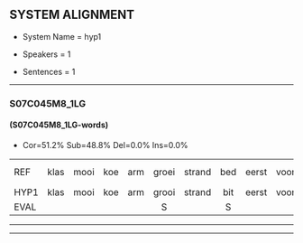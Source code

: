 
## SYSTEM ALIGNMENT

- System Name = hyp1

- Speakers = 1

- Sentences = 1

---

### S07C045M8_1LG

#### (S07C045M8_1LG-words)

- Cor=51.2%	Sub=48.8%	Del=0.0%	Ins=0.0%

|  |  |  |  |  |  |  |  |  |  |  |  |  |  |  |  |  |  |  |  |  |  |  |  |  |  |  |  |  |  |  |  |  |  |  |  |  |  |  |  |  |  |  |  |
|:--- |:---:|:---:|:---:|:---:|:---:|:---:|:---:|:---:|:---:|:---:|:---:|:---:|:---:|:---:|:---:|:---:|:---:|:---:|:---:|:---:|:---:|:---:|:---:|:---:|:---:|:---:|:---:|:---:|:---:|:---:|:---:|:---:|:---:|:---:|:---:|:---:|:---:|:---:|:---:|:---:|:---:|:---:|:---:|
| REF | klas | mooi | koe | arm | groei | strand | bed | eerst | voor | draai | sjaal*(saai) | sjaal | herfst | duur | straat*(start) | leeuw | clown | hoek | krant | hout | vriend | gauw | chips | groen | feest | reis | jas | huis | paard | vijf | muts*(munt) | * | muts | nieuw | kind | bang | oog | zacht | schoen | plas | neus | knoop*(knop) | plank |
| HYP1 | klas | mooi | koe | arm | grooi | strand | bit | eerst | voor | draiv | sai | sal | hestv | luur | start | leeuw | klauw | hoek | krant | had | vriend | gauw | ships | schoen | veest | ges | jas | ves | part | vif | munt | mun | muts | nieuw | kind | bang | oog | zacht | schoen | plas | nu's | knop | plank |
| EVAL |  |  |  |  | S |  | S |  |  | S | S | S | S | S | S |  | S |  |  | S |  |  | S | S | S | S |  | S | S | S | S | S |  |  |  |  |  |  |  |  | S | S |  |
---

---
